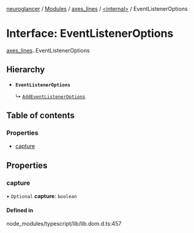 [neuroglancer](../README.md) / [Modules](../modules.md) / [axes\_lines](../modules/axes_lines.md) / [<internal\>](../modules/axes_lines._internal_.md) / EventListenerOptions

# Interface: EventListenerOptions

[axes_lines](../modules/axes_lines.md).[<internal>](../modules/axes_lines._internal_.md).EventListenerOptions

## Hierarchy

- **`EventListenerOptions`**

  ↳ [`AddEventListenerOptions`](axes_lines._internal_.AddEventListenerOptions.md)

## Table of contents

### Properties

- [capture](axes_lines._internal_.EventListenerOptions.md#capture)

## Properties

### capture

• `Optional` **capture**: `boolean`

#### Defined in

node_modules/typescript/lib/lib.dom.d.ts:457
